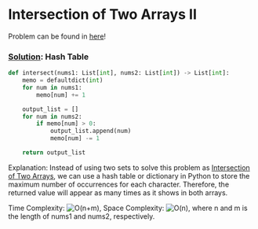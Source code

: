 # Intersection of Two Arrays II

Problem can be found in [here](https://leetcode.com/problems/intersection-of-two-arrays-ii/)!

### [Solution](/Hash%20Table/350-IntersectionofTwoArraysII/solution.py): Hash Table

```python
def intersect(nums1: List[int], nums2: List[int]) -> List[int]:
    memo = defaultdict(int)
    for num in nums1:
        memo[num] += 1

    output_list = []
    for num in nums2:
        if memo[num] > 0:
            output_list.append(num)
            memo[num] -= 1

    return output_list
```

Explanation: Instead of using two sets to solve this problem as [Intersection of Two Arrays](https://leetcode.com/problems/intersection-of-two-arrays/), we can use a hash table or dictionary in Python to store the maximum number of occurrences for each character. Therefore, the returned value will appear as many times as it shows in both arrays.

Time Complexity: ![O(n+m)](<https://latex.codecogs.com/svg.image?\inline&space;O(n+m)>), Space Complexity: ![O(n)](<https://latex.codecogs.com/svg.image?\inline&space;O(n)>), where n and m is the length of nums1 and nums2, respectively.
